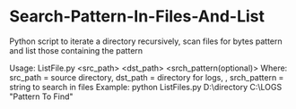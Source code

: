 # Search-Pattern-In-Files-And-List
Python script to iterate a directory recursively, scan files for bytes pattern and list those containing the pattern

Usage: ListFile.py <src_path> <dst_path> <srch_pattern(optional)>
Where: src_path = source directory, dst_path = directory for logs, , srch_pattern = string to search in files
Example: python ListFiles.py D:\directory C:\LOGS "Pattern To Find"
